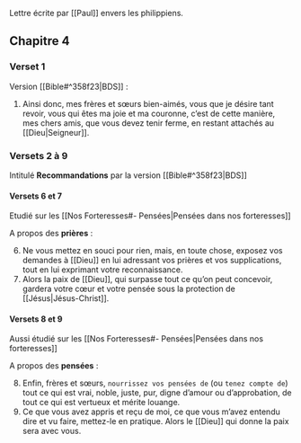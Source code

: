 Lettre écrite par [[Paul]] envers les philippiens.
## Chapitre 4
### Verset 1
Version [[Bible#^358f23|BDS]] :

1) Ainsi donc, mes frères et sœurs bien-aimés, vous que je désire tant revoir, vous qui êtes ma joie et ma couronne, c’est de cette manière, mes chers amis, que vous devez tenir ferme, en restant attachés au [[Dieu|Seigneur]].
### Versets 2 à 9
Intitulé **Recommandations** par la version [[Bible#^358f23|BDS]]
#### Versets 6 et 7
Etudié sur les [[Nos Forteresses#- Pensées|Pensées dans nos forteresses]]

A propos des **prières** :

6) Ne vous mettez en souci pour rien, mais, en toute chose, exposez vos demandes à [[Dieu]] en lui adressant vos prières et vos supplications, tout en lui exprimant votre reconnaissance.
7) Alors la paix de [[Dieu]], qui surpasse tout ce qu’on peut concevoir, gardera votre cœur et votre pensée sous la protection de [[Jésus|Jésus-Christ]].
#### Versets 8 et 9
Aussi étudié sur les [[Nos Forteresses#- Pensées|Pensées dans nos forteresses]]

A propos des **pensées** :

8) Enfin, frères et sœurs, `nourrissez vos pensées de` (ou `tenez compte de`) tout ce qui est vrai, noble, juste, pur, digne d’amour ou d’approbation, de tout ce qui est vertueux et mérite louange.
9) Ce que vous avez appris et reçu de moi, ce que vous m’avez entendu dire et vu faire, mettez-le en pratique. Alors le [[Dieu]] qui donne la paix sera avec vous.
